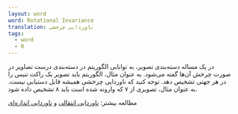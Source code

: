 ```yaml
---
layout: word
word: Rotational Invariance
translation: ناوردایی چرخشی
tags:
  - word
  - R
---
```

در یک مساله دسته‌بندی تصویر، به توانایی الگوریتم در دسته‌بندی درست تصاویر در صورت چرخش آن‌ها گفته می‌شود. به عنوان مثال، الگوریتم باید تصویر یک راکت تنیس را در هر جهتی تشخیص دهد. توجه کنید که ناوردایی چرخشی همیشه قابل دستیابی نیست. به عنوان مثال، تصویری از ۷ که وارونه شده است باید ۸ تشخیص داده شود.

مطالعه بیشتر: [ناوردایی انتقالی](/T/translational_invariance) و [ناوردایی اندازه‌ای](/S/size_invariance)